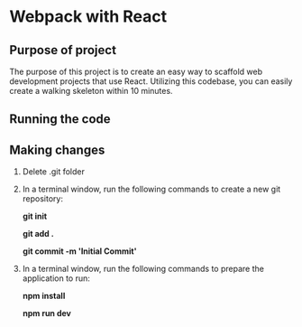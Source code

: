 # Webpack with React

## Purpose of project
The purpose of this project is to create an easy way to scaffold web development projects that use React. Utilizing this codebase, you can easily create a walking skeleton within 10 minutes.
## Running the code

## Making changes
1. Delete .git folder
1. In a terminal window, run the following commands to create a new git repository:
  
   **git init**
   
   **git add .**

   **git commit -m 'Initial Commit'**

1. In a terminal window, run the following commands to prepare the application to run:

    **npm install**

    **npm run dev**